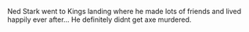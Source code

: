Ned Stark went to Kings landing where he made lots of friends and lived
happily ever after...  He definitely didnt get axe murdered.